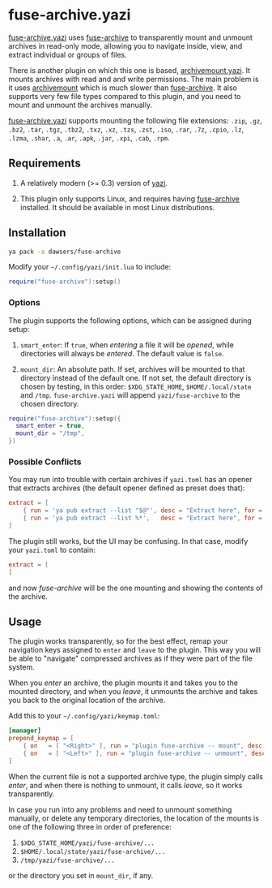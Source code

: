 # fuse-archive.yazi

[fuse-archive.yazi](https://github.com/dawsers/fuse-archive.yazi)
uses [fuse-archive](https://github.com/google/fuse-archive) to
transparently mount and unmount archives in read-only mode, allowing you to
navigate inside, view, and extract individual or groups of files.

There is another plugin on which this one is based,
[archivemount.yazi](https://github.com/AnirudhG07/archivemount.yazi). It
mounts archives with read and and write permissions. The main problem is it uses
[archivemount](https://github.com/cybernoid/archivemount) which is much slower
than [fuse-archive](https://github.com/google/fuse-archive).
It also supports very few file types compared to this plugin, and you need to
mount and unmount the archives manually.

[fuse-archive.yazi](https://github.com/dawsers/fuse-archive.yazi) supports
mounting the following file extensions: `.zip`, `.gz`, `.bz2`, `.tar`, `.tgz`,
`.tbz2`, `.txz`, `.xz`, `.tzs`, `.zst`, `.iso`, `.rar`, `.7z`, `.cpio`, `.lz`,
`.lzma`, `.shar`, `.a`, `.ar`, `.apk`, `.jar`, `.xpi`, `.cab`, `.rpm`.

## Requirements

1. A relatively modern (>= 0.3) version of
[yazi](https://github.com/sxyazi/yazi).

2. This plugin only supports Linux, and requires having
[fuse-archive](https://github.com/google/fuse-archive) installed. It should be
available in most Linux distributions.

## Installation

```sh
ya pack -a dawsers/fuse-archive
```

Modify your `~/.config/yazi/init.lua` to include:

``` lua
require("fuse-archive"):setup()
```

### Options

The plugin supports the following options, which can be assigned during setup:

1. `smart_enter`: If `true`, when *entering* a file it will be *opened*, while
directories will always be *entered*. The default value is `false`.

2. `mount_dir`: An absolute path. If set, archives will be mounted to that
directory instead of the default one. If not set, the default directory is
chosen by testing, in this order: `$XDG_STATE_HOME`, `$HOME/.local/state`
and `/tmp`. `fuse-archive.yazi` will append `yazi/fuse-archive` to the chosen
directory.

``` lua
require("fuse-archive"):setup({
  smart_enter = true,
  mount_dir = "/tmp",
})
```

### Possible Conflicts

You may run into trouble with certain archives if `yazi.toml` has an opener
that extracts archives (the default opener defined as preset does that):

``` toml
extract = [
	{ run = 'ya pub extract --list "$@"', desc = "Extract here", for = "unix" },
	{ run = 'ya pub extract --list %*',   desc = "Extract here", for = "windows" },
]
```

The plugin still works, but the UI may be confusing.
In that case, modify your `yazi.toml` to contain:

``` toml
extract = [
]
```

and now *fuse-archive* will be the one mounting and showing the contents of the
archive.

## Usage

The plugin works transparently, so for the best effect, remap your navigation
keys assigned to `enter` and `leave` to the plugin. This way you will be able
to "navigate" compressed archives as if they were part of the file system.

When you *enter* an archive, the plugin mounts it and takes you to the mounted
directory, and when you *leave*, it unmounts the archive and takes you back to
the original location of the archive.

Add this to your `~/.config/yazi/keymap.toml`:

``` toml
[manager]
prepend_keymap = [
    { on   = [ "<Right>" ], run = "plugin fuse-archive -- mount", desc = "Enter or Mount selected archive" },
    { on   = [ "<Left>" ], run = "plugin fuse-archive -- unmount", desc = "Leave or Unmount selected archive" },
]
```

When the current file is not a supported archive type, the plugin simply calls
*enter*, and when there is nothing to unmount, it calls *leave*, so it works
transparently.

In case you run into any problems and need to unmount something manually, or
delete any temporary directories, the location of the mounts is one of the
following three in order of preference:

1. `$XDG_STATE_HOME/yazi/fuse-archive/...`
2. `$HOME/.local/state/yazi/fuse-archive/...`
3. `/tmp/yazi/fuse-archive/...`

or the directory you set in `mount_dir`, if any.
